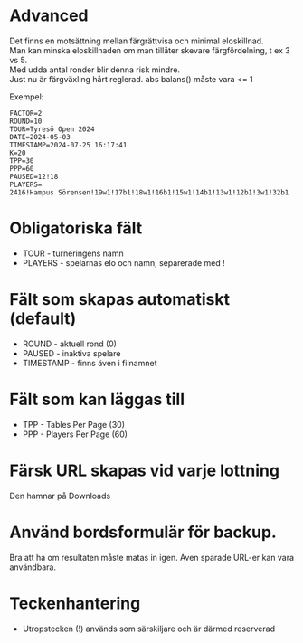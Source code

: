 # Advanced

Det finns en motsättning mellan färgrättvisa och minimal eloskillnad.  
Man kan minska eloskillnaden om man tillåter skevare färgfördelning, t ex 3 vs 5.  
Med udda antal ronder blir denna risk mindre.  
Just nu är färgväxling hårt reglerad. abs balans() måste vara <= 1

Exempel:
```
FACTOR=2
ROUND=10
TOUR=Tyresö Open 2024
DATE=2024-05-03
TIMESTAMP=2024-07-25 16:17:41
K=20
TPP=30
PPP=60
PAUSED=12!18
PLAYERS=
2416!Hampus Sörensen!19w1!17b1!18w1!16b1!15w1!14b1!13w1!12b1!3w1!32b1
```

# Obligatoriska fält

* TOUR - turneringens namn
* PLAYERS - spelarnas elo och namn, separerade med !

# Fält som skapas automatiskt (default)

* ROUND - aktuell rond (0)
* PAUSED - inaktiva spelare
* TIMESTAMP - finns även i filnamnet

# Fält som kan läggas till
* TPP - Tables Per Page (30)
* PPP - Players Per Page (60)

# Färsk URL skapas vid varje lottning
Den hamnar på Downloads

# Använd bordsformulär för backup.
Bra att ha om resultaten måste matas in igen.
Även sparade URL-er kan vara användbara.

# Teckenhantering

* Utropstecken (!) används som särskiljare och är därmed reserverad
